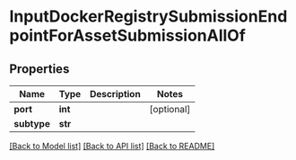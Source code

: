 # InputDockerRegistrySubmissionEndpointForAssetSubmissionAllOf

## Properties
Name | Type | Description | Notes
------------ | ------------- | ------------- | -------------
**port** | **int** |  | [optional] 
**subtype** | **str** |  | 

[[Back to Model list]](../README.md#documentation-for-models) [[Back to API list]](../README.md#documentation-for-api-endpoints) [[Back to README]](../README.md)


